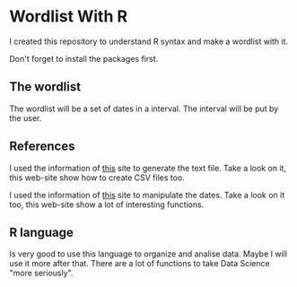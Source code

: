 # Wordlist With R
I created this repository to understand R syntax and make a wordlist with it.

Don't forget to install the packages first.

## The wordlist
The wordlist will be a set of dates in a interval. The interval will be put by the user.

## References
I used the information of [this](http://www.sthda.com/english/wiki/writing-data-from-r-to-txt-csv-files-r-base-functions) site to generate the text file.
Take a look on it, this web-site show how to create CSV files too.

I used the information of [this](http://material.curso-r.com/lubridate/) site to manipulate the dates. Take a look on it too, this web-site show a lot of interesting functions.

## R language
Is very good to use this language to organize and analise data. Maybe I will use it more after that. There are a lot of functions to take Data Science "more seriously".
